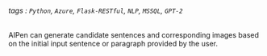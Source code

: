 ###### tags : `Python`, `Azure`, `Flask-RESTful`, `NLP`, `MSSQL`, `GPT-2`

AIPen can generate candidate sentences and corresponding images based on the initial input sentence or paragraph provided by the user.

